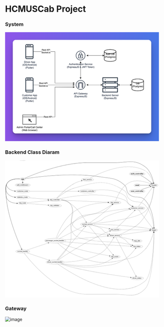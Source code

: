 # HCMUSCab Project

### System

![image](/screenshots/arc.png)

### Backend Class Diaram

![image](/screenshots/class_diagram.png)

### Gateway

![image](/api-gateway/arkit.png)
